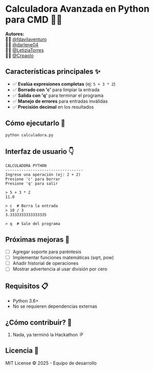 # Calculadora Avanzada en Python para CMD 🐍🧮

**Autores:**  
👨‍💻 [@fdavilaventuro](https://github.com/fdavilaventuro)  
👩‍💻 [@darlene04](https://github.com/darlene04)  
👩‍💻 [@LetiziaTorres](https://github.com/LetiziaTorres)  
👨‍💻 [@Crpaolo](https://github.com/Crpaolo)  

## Características principales ✨
- ✅ **Evalúa expresiones completas** (ej: `5 + 3 * 2`)
- ✅ **Borrado con 'c'** para limpiar la entrada
- ✅ **Salida con 'q'** para terminar el programa
- ✅ **Manejo de errores** para entradas inválidas
- ✅ **Precisión decimal** en los resultados

## Cómo ejecutarlo 🚀
```bash
python calculadora.py
```

## Interfaz de usuario 👇
```plaintext
CALCULADORA PYTHON
----------------------------------
Ingrese una operación (ej: 2 + 2)
Presione 'c' para borrar
Presione 'q' para salir

> 5 + 3 * 2
11.0

> c  # Borra la entrada
> 10 / 3
3.3333333333333335

> q  # Sale del programa
```

## Próximas mejoras 🚧
- [ ] Agregar soporte para paréntesis
- [ ] Implementar funciones matemáticas (sqrt, pow)
- [ ] Añadir historial de operaciones
- [ ] Mostrar advertencia al usar división por cero

## Requisitos 📋
- Python 3.6+
- No se requieren dependencias externas

## ¿Cómo contribuir? 🤝
1. Nada, ya terminó la Hackathon :P

## Licencia 📄
MIT License © 2025 - Equipo de desarrollo